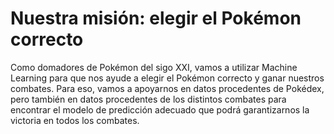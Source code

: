 # Nuestra misión: elegir el Pokémon correcto
Como domadores de Pokémon del sigo XXI, vamos a utilizar Machine Learning para que nos ayude a elegir el Pokémon correcto y ganar nuestros combates. Para eso, vamos a apoyarnos en datos procedentes de Pokédex, pero también en datos procedentes de los distintos combates para encontrar el modelo de predicción adecuado que podrá garantizarnos la victoria en todos los combates.
